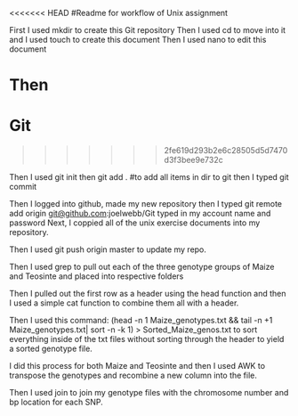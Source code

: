 <<<<<<< HEAD
#Readme for workflow of Unix assignment

First I used mkdir to create this Git repository
Then I used cd to move into it and I used touch to create this document
Then I used nano to edit this document

Then
=======
# Git
>>>>>>> 2fe619d293b2e6c28505d5d7470d3f3bee9e732c

Then I used git init
then git add . #to add all items in dir to git
then I typed git commit

Then I logged into github, made my new repository
then I typed git remote add origin git@github.com:joelwebb/Git
typed in my account name and password
Next, I coppied all of the unix exercise documents into my repository.

Then I used git push origin master to update my repo.

Then I used grep to pull out each of the three genotype groups of Maize and Teosinte and placed into respective folders

Then I pulled out the first row as a header using the head function and then I used a simple cat function to combine them all with a header.

Then I used this command:
(head -n 1 Maize_genotypes.txt && tail -n +1 Maize_genotypes.txt| sort -n -k 1) > Sorted_Maize_genos.txt
to sort everything inside of the txt files without sorting through the header to yield a sorted genotype file. 

I did this process for both Maize and Teosinte and then I used AWK to transpose the genotypes and recombine a new column into the file.

Then I used join to join my genotype files with the chromosome number and bp location for each SNP. 

